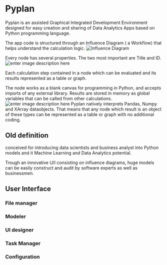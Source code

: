 # Pyplan
Pyplan is an assisted Graphical Integrated Development Environment designed for easy creation and sharing of Data Analytics Apps based on Python programming language.

The app code is structured through an Influence Diagram ( a Workflow) that helps understand the calculation logic.
![Influence Diagram](http://img.pyplan.org/index_influence_diagram.png)

Every node has several properties. The two most important are Title and ID.![enter image description here](http://img.pyplan.org/index_node_properties.png)


Each calculation step contained in a node which can be evaluated and its results represented as a table or graph. 



The node works as a blank canvas for programming in Python, and accepts imports of any external library. Results are stored in memory as global variables that can be called from other calculations.
![enter image description here](http://img.pyplan.org/index_node_code.png)
Pyplan natively interprets Pandas, Numpy and XArray dataobjects. That means that any node which result is an object of these types can be represented as a table or graph with no additional coding.


## Old definition
conceived for introducing data scientists and business analyst into Python models and it Machine Learning and Data Analytics potential.

Trough an innovative U/I consisting on influence diagrams, huge models can be easily construct and audit by software experts as well as businessmen.




## User Interface
### File manager
### Modeler
### UI designer
### Task Manager
### Configuration








<!--stackedit_data:
eyJoaXN0b3J5IjpbMTkzNzY3MzA4OCw5NzEyNzUzMDYsMTY5OD
YwNTIxNCwxODI2Mzg3NTA1LDExOTM4Mjk2NzEsMTAyNzM0Mjc5
NiwtMTI0NjUyNzIzMywtMTI1NzE5ODI5OSw0NzY2NjM2MDUsLT
E5OTYzMzIwNywtOTQyOTc0MzkxLC0xNzIzNjM5NDk2LC02NDM3
MDQwMzcsNzAxMzE2MjM0LDEyOTc3MTQ2MDgsLTIxMDQ4Mjc3OT
UsLTEyNTcxOTgyOTksMTk2MTI3NjcxOCwtMTM1MTM4MDk3Miwx
NDM3MDU2MzgzXX0=
-->